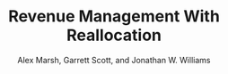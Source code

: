 ---
layout: pdf
permalink: /RevenueManagementWithReallocation/
pdf: "https://alexmarsh.io/files/research/papers/RevenueManagementWithReallocation.pdf"
title: "Revenue Management With Reallocation"
description: 'Download "Revenue Management With Reallocation" by Alex Marsh, Garrett Scott, and Jonathan W. Williams'
author: "Alex Marsh, Garrett Scott, and Jonathan W. Williams"
image: "https://alexmarsh.io/files/images/ChangeInCSByChangeInProfits.png"
header:
  og_image: "https://alexmarsh.io/files/images/ChangeInCSByChangeInProfits.png"
---
